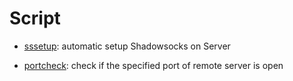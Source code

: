 # Script

- [sssetup](https://github.com/classTC/Script/tree/master/sssetup):  automatic setup Shadowsocks on Server

- [portcheck](https://github.com/classTC/Script/tree/master/portcheck): check if the specified port of remote server is open

